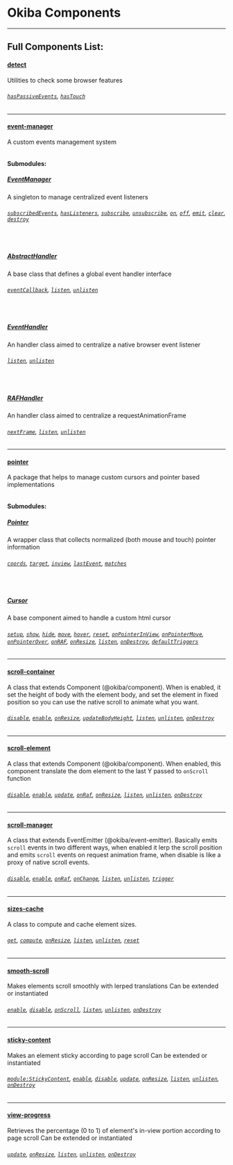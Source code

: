 # Okiba Components

______

## Full Components List:


#### [detect](https://github.com/okiba-gang/okiba-components/tree/master/packages/detect)
Utilities to check some browser features
###### [`hasPassiveEvents`](https://github.com/okiba-gang/okiba-components/tree/master/packages/detect#haspassiveevents), [`hasTouch`](https://github.com/okiba-gang/okiba-components/tree/master/packages/detect#hastouch)

---










#### [event-manager](https://github.com/okiba-gang/okiba-components/tree/master/packages/event-manager)
A custom events management system
###### 
#### Submodules:

##### [EventManager](https://github.com/okiba-gang/okiba-components/tree/master/packages/event-manager/lib/EventManager)
A singleton to manage centralized event listeners

###### [`subscribedEvents`](https://github.com/okiba-gang/okiba-components/tree/master/packages/event-manager/lib/EventManager), [`hasListeners`](https://github.com/okiba-gang/okiba-components/tree/master/packages/event-manager/lib/EventManager), [`subscribe`](https://github.com/okiba-gang/okiba-components/tree/master/packages/event-manager/lib/EventManager), [`unsubscribe`](https://github.com/okiba-gang/okiba-components/tree/master/packages/event-manager/lib/EventManager), [`on`](https://github.com/okiba-gang/okiba-components/tree/master/packages/event-manager/lib/EventManager), [`off`](https://github.com/okiba-gang/okiba-components/tree/master/packages/event-manager/lib/EventManager), [`emit`](https://github.com/okiba-gang/okiba-components/tree/master/packages/event-manager/lib/EventManager), [`clear`](https://github.com/okiba-gang/okiba-components/tree/master/packages/event-manager/lib/EventManager), [`destroy`](https://github.com/okiba-gang/okiba-components/tree/master/packages/event-manager/lib/EventManager)
&nbsp;
##### [AbstractHandler](https://github.com/okiba-gang/okiba-components/tree/master/packages/event-manager/lib/handlers/AbstractHandler)
A base class that defines a global event handler interface

###### [`eventCallback`](https://github.com/okiba-gang/okiba-components/tree/master/packages/event-manager/lib/handlers/AbstractHandler), [`listen`](https://github.com/okiba-gang/okiba-components/tree/master/packages/event-manager/lib/handlers/AbstractHandler), [`unlisten`](https://github.com/okiba-gang/okiba-components/tree/master/packages/event-manager/lib/handlers/AbstractHandler)
&nbsp;
##### [EventHandler](https://github.com/okiba-gang/okiba-components/tree/master/packages/event-manager/lib/handlers/EventHandler)
An handler class aimed to centralize a native browser event listener

###### [`listen`](https://github.com/okiba-gang/okiba-components/tree/master/packages/event-manager/lib/handlers/EventHandler), [`unlisten`](https://github.com/okiba-gang/okiba-components/tree/master/packages/event-manager/lib/handlers/EventHandler)
&nbsp;
##### [RAFHandler](https://github.com/okiba-gang/okiba-components/tree/master/packages/event-manager/lib/handlers/RAFHandler)
An handler class aimed to centralize a requestAnimationFrame

###### [`nextFrame`](https://github.com/okiba-gang/okiba-components/tree/master/packages/event-manager/lib/handlers/RAFHandler), [`listen`](https://github.com/okiba-gang/okiba-components/tree/master/packages/event-manager/lib/handlers/RAFHandler), [`unlisten`](https://github.com/okiba-gang/okiba-components/tree/master/packages/event-manager/lib/handlers/RAFHandler)


---






#### [pointer](https://github.com/okiba-gang/okiba-components/tree/master/packages/pointer)
A package that helps to manage custom cursors and pointer based implementations
###### 
#### Submodules:

##### [Pointer](https://github.com/okiba-gang/okiba-components/tree/master/packages/pointer/lib/Pointer)
A wrapper class that collects normalized (both mouse and touch) pointer information

###### [`coords`](https://github.com/okiba-gang/okiba-components/tree/master/packages/pointer/lib/Pointer), [`target`](https://github.com/okiba-gang/okiba-components/tree/master/packages/pointer/lib/Pointer), [`inview`](https://github.com/okiba-gang/okiba-components/tree/master/packages/pointer/lib/Pointer), [`lastEvent`](https://github.com/okiba-gang/okiba-components/tree/master/packages/pointer/lib/Pointer), [`matches`](https://github.com/okiba-gang/okiba-components/tree/master/packages/pointer/lib/Pointer)
&nbsp;
##### [Cursor](https://github.com/okiba-gang/okiba-components/tree/master/packages/pointer/lib/Cursor)
A base component aimed to handle a custom html cursor

###### [`setup`](https://github.com/okiba-gang/okiba-components/tree/master/packages/pointer/lib/Cursor), [`show`](https://github.com/okiba-gang/okiba-components/tree/master/packages/pointer/lib/Cursor), [`hide`](https://github.com/okiba-gang/okiba-components/tree/master/packages/pointer/lib/Cursor), [`move`](https://github.com/okiba-gang/okiba-components/tree/master/packages/pointer/lib/Cursor), [`hover`](https://github.com/okiba-gang/okiba-components/tree/master/packages/pointer/lib/Cursor), [`reset`](https://github.com/okiba-gang/okiba-components/tree/master/packages/pointer/lib/Cursor), [`onPointerInView`](https://github.com/okiba-gang/okiba-components/tree/master/packages/pointer/lib/Cursor), [`onPointerMove`](https://github.com/okiba-gang/okiba-components/tree/master/packages/pointer/lib/Cursor), [`onPointerOver`](https://github.com/okiba-gang/okiba-components/tree/master/packages/pointer/lib/Cursor), [`onRAF`](https://github.com/okiba-gang/okiba-components/tree/master/packages/pointer/lib/Cursor), [`onResize`](https://github.com/okiba-gang/okiba-components/tree/master/packages/pointer/lib/Cursor), [`listen`](https://github.com/okiba-gang/okiba-components/tree/master/packages/pointer/lib/Cursor), [`onDestroy`](https://github.com/okiba-gang/okiba-components/tree/master/packages/pointer/lib/Cursor), [`defaultTriggers`](https://github.com/okiba-gang/okiba-components/tree/master/packages/pointer/lib/Cursor)


---


#### [scroll-container](https://github.com/okiba-gang/okiba-components/tree/master/packages/scroll-container)
A class that extends Component (@okiba/component). When is enabled, it set the height of body with the element body, and set the element in fixed position so you can use the native scroll to animate what you want.
###### [`disable`](https://github.com/okiba-gang/okiba-components/tree/master/packages/scroll-container#disable), [`enable`](https://github.com/okiba-gang/okiba-components/tree/master/packages/scroll-container#enable), [`onResize`](https://github.com/okiba-gang/okiba-components/tree/master/packages/scroll-container#onresize), [`updateBodyHeight`](https://github.com/okiba-gang/okiba-components/tree/master/packages/scroll-container#updatebodyheight), [`listen`](https://github.com/okiba-gang/okiba-components/tree/master/packages/scroll-container#listen), [`unlisten`](https://github.com/okiba-gang/okiba-components/tree/master/packages/scroll-container#unlisten), [`onDestroy`](https://github.com/okiba-gang/okiba-components/tree/master/packages/scroll-container#ondestroy)

---


#### [scroll-element](https://github.com/okiba-gang/okiba-components/tree/master/packages/scroll-element)
A class that extends Component (@okiba/component). When enabled, this component translate the dom element to the last Y passed to `onScroll` function
###### [`disable`](https://github.com/okiba-gang/okiba-components/tree/master/packages/scroll-element#disable), [`enable`](https://github.com/okiba-gang/okiba-components/tree/master/packages/scroll-element#enable), [`update`](https://github.com/okiba-gang/okiba-components/tree/master/packages/scroll-element#updateargs-y), [`onRaf`](https://github.com/okiba-gang/okiba-components/tree/master/packages/scroll-element#onraf), [`onResize`](https://github.com/okiba-gang/okiba-components/tree/master/packages/scroll-element#onresize), [`listen`](https://github.com/okiba-gang/okiba-components/tree/master/packages/scroll-element#listen), [`unlisten`](https://github.com/okiba-gang/okiba-components/tree/master/packages/scroll-element#unlisten), [`onDestroy`](https://github.com/okiba-gang/okiba-components/tree/master/packages/scroll-element#ondestroy)

---


#### [scroll-manager](https://github.com/okiba-gang/okiba-components/tree/master/packages/scroll-manager)
A class that extends EventEmitter (@okiba/event-emitter). Basically emits `scroll` events in two different ways, when enabled it lerp the scroll position and emits `scroll` events on request animation frame, when disable is like a proxy of native scroll events.
###### [`disable`](https://github.com/okiba-gang/okiba-components/tree/master/packages/scroll-manager#disable), [`enable`](https://github.com/okiba-gang/okiba-components/tree/master/packages/scroll-manager#enable), [`onRaf`](https://github.com/okiba-gang/okiba-components/tree/master/packages/scroll-manager#onraf), [`onChange`](https://github.com/okiba-gang/okiba-components/tree/master/packages/scroll-manager#onchange), [`listen`](https://github.com/okiba-gang/okiba-components/tree/master/packages/scroll-manager#listen), [`unlisten`](https://github.com/okiba-gang/okiba-components/tree/master/packages/scroll-manager#unlisten), [`trigger`](https://github.com/okiba-gang/okiba-components/tree/master/packages/scroll-manager#trigger)

---


#### [sizes-cache](https://github.com/okiba-gang/okiba-components/tree/master/packages/sizes-cache)
A class to compute and cache element sizes.
###### [`get`](https://github.com/okiba-gang/okiba-components/tree/master/packages/sizes-cache#getel), [`compute`](https://github.com/okiba-gang/okiba-components/tree/master/packages/sizes-cache#computeel), [`onResize`](https://github.com/okiba-gang/okiba-components/tree/master/packages/sizes-cache#onresize), [`listen`](https://github.com/okiba-gang/okiba-components/tree/master/packages/sizes-cache#listen), [`unlisten`](https://github.com/okiba-gang/okiba-components/tree/master/packages/sizes-cache#unlisten), [`reset`](https://github.com/okiba-gang/okiba-components/tree/master/packages/sizes-cache#reset)

---


#### [smooth-scroll](https://github.com/okiba-gang/okiba-components/tree/master/packages/smooth-scroll)
Makes elements scroll smoothly with lerped translations
Can be extended or instantiated
###### [`enable`](https://github.com/okiba-gang/okiba-components/tree/master/packages/smooth-scroll#enable), [`disable`](https://github.com/okiba-gang/okiba-components/tree/master/packages/smooth-scroll#disable), [`onScroll`](https://github.com/okiba-gang/okiba-components/tree/master/packages/smooth-scroll#onscrolldata), [`listen`](https://github.com/okiba-gang/okiba-components/tree/master/packages/smooth-scroll#listen), [`unlisten`](https://github.com/okiba-gang/okiba-components/tree/master/packages/smooth-scroll#unlisten), [`onDestroy`](https://github.com/okiba-gang/okiba-components/tree/master/packages/smooth-scroll#ondestroy)

---


#### [sticky-content](https://github.com/okiba-gang/okiba-components/tree/master/packages/sticky-content)
Makes an element sticky according to page scroll
Can be extended or instantiated
###### [`module:StickyContent`](https://github.com/okiba-gang/okiba-components/tree/master/packages/sticky-content#module:stickycontentargs-args.el-args.options-args.options.targetSelector-args.options.overflow-args.options.thresholdTop), [`enable`](https://github.com/okiba-gang/okiba-components/tree/master/packages/sticky-content#enable), [`disable`](https://github.com/okiba-gang/okiba-components/tree/master/packages/sticky-content#disable), [`update`](https://github.com/okiba-gang/okiba-components/tree/master/packages/sticky-content#updateargs-args.y), [`onResize`](https://github.com/okiba-gang/okiba-components/tree/master/packages/sticky-content#onresize), [`listen`](https://github.com/okiba-gang/okiba-components/tree/master/packages/sticky-content#listen), [`unlisten`](https://github.com/okiba-gang/okiba-components/tree/master/packages/sticky-content#unlisten), [`onDestroy`](https://github.com/okiba-gang/okiba-components/tree/master/packages/sticky-content#ondestroy)

---


#### [view-progress](https://github.com/okiba-gang/okiba-components/tree/master/packages/view-progress)
Retrieves the percentage (0 to 1) of element's in-view portion according to page scroll
Can be extended or instantiated
###### [`update`](https://github.com/okiba-gang/okiba-components/tree/master/packages/view-progress#updateargs-args.y), [`onResize`](https://github.com/okiba-gang/okiba-components/tree/master/packages/view-progress#onresize), [`listen`](https://github.com/okiba-gang/okiba-components/tree/master/packages/view-progress#listen), [`unlisten`](https://github.com/okiba-gang/okiba-components/tree/master/packages/view-progress#unlisten), [`onDestroy`](https://github.com/okiba-gang/okiba-components/tree/master/packages/view-progress#ondestroy)






